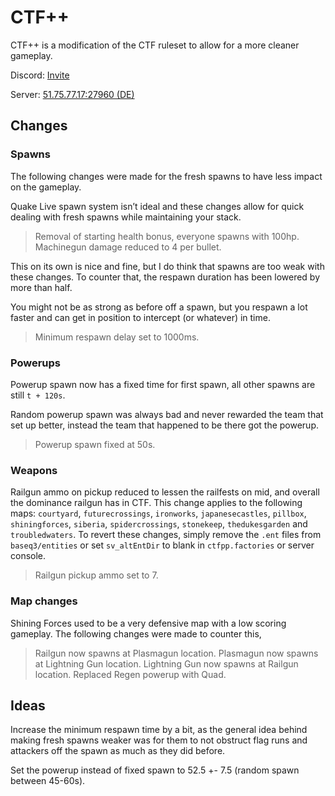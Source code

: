 # CTF++

CTF++ is a modification of the CTF ruleset to allow for a more cleaner gameplay.

Discord: [Invite](https://discord.gg/5VM73pwrxA)

Server: [51.75.77.17:27960 (DE)](steam://connect/51.75.77.17:27960/)

## Changes

### Spawns

The following changes were made for the fresh spawns to have less impact on the gameplay.

Quake Live spawn system isn’t ideal and these changes allow for quick dealing with fresh spawns while maintaining your stack.

> Removal of starting health bonus, everyone spawns with 100hp.
> Machinegun damage reduced to 4 per bullet.

This on its own is nice and fine, but I do think that spawns are too weak with these changes. To counter that, the respawn duration has been lowered by more than half.

You might not be as strong as before off a spawn, but you respawn a lot faster and can get in position to intercept (or whatever) in time.

> Minimum respawn delay set to 1000ms.

### Powerups

Powerup spawn now has a fixed time for first spawn, all other spawns are still `t + 120s`.

Random powerup spawn was always bad and never rewarded the team that set up better, instead the team that happened to be there got the powerup.

> Powerup spawn fixed at 50s.

### Weapons

Railgun ammo on pickup reduced to lessen the railfests on mid, and overall the dominance railgun has in CTF. This change applies to the following maps: `courtyard`, `futurecrossings`, `ironworks`, `japanesecastles`, `pillbox`, `shiningforces`, `siberia`, `spidercrossings`, `stonekeep`, `thedukesgarden` and `troubledwaters`. To revert these changes, simply remove the `.ent` files from `baseq3/entities` or set `sv_altEntDir` to blank in `ctfpp.factories` or server console.

> Railgun pickup ammo set to 7.

### Map changes

Shining Forces used to be a very defensive map with a low scoring gameplay. The following changes were made to counter this,

> Railgun now spawns at Plasmagun location.
> Plasmagun now spawns at Lightning Gun location.
> Lightning Gun now spawns at Railgun location.
> Replaced Regen powerup with Quad.

## Ideas

Increase the minimum respawn time by a bit, as the general idea behind making fresh spawns weaker was for them to not obstruct flag runs and attackers off the spawn as much as they did before.

Set the powerup instead of fixed spawn to 52.5 +- 7.5 (random spawn between 45-60s).
